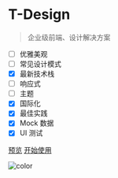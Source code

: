 # T-Design

> 企业级前端、设计解决方案

- [ ] 优雅美观
- [ ] 常见设计模式
- [x] 最新技术栈
- [ ] 响应式
- [ ] 主题
- [x] 国际化
- [x] 最佳实践
- [x] Mock 数据
- [x] UI 测试

[预览](https://talkingdata.github.io/t-design/preview/)
[开始使用](/getting-started)

![color](#fff)
